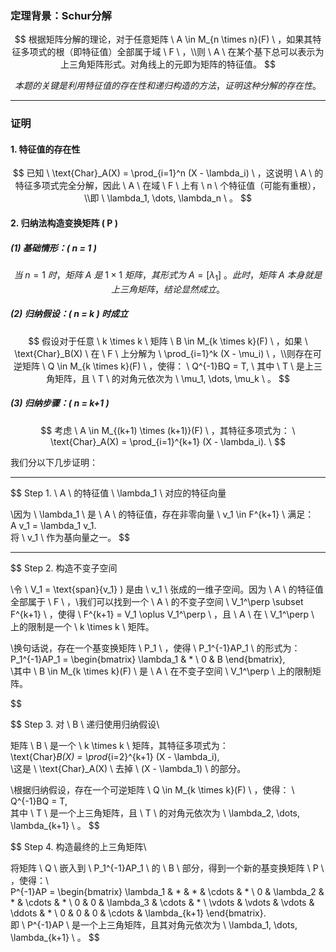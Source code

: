 ### **定理背景：Schur分解**

$$
根据矩阵分解的理论，对于任意矩阵 \ A \in M_{n \times n}(F) \ ，如果其特征多项式的根（即特征值）全部属于域 \ F \ ，\\则 \ A \ 在某个基下总可以表示为上三角矩阵形式。对角线上的元即为矩阵的特征值。
$$

$$
本题的关键是利用特征值的存在性和递归构造的方法，证明这种分解的存在性。
$$



---

### **证明**

#### **1. 特征值的存在性**
$$
已知 \ \text{Char}_A(X) = \prod_{i=1}^n (X - \lambda_i) \ ，这说明 \ A \ 的特征多项式完全分解，因此 \ A \ 在域 \ F \ 上有 \ n \ 个特征值（可能有重根），\\即 \ \lambda_1, \dots, \lambda_n \ 。
$$



#### **2. 归纳法构造变换矩阵 \( P \)**

##### **(1) 基础情形：\( n = 1 \)**
$$
当 \ n = 1 \ 时，矩阵 \ A \ 是 \ 1 \times 1 \ 矩阵，其形式为 \ A = [\lambda_1] \ 。此时，矩阵 \ A \ 本身就是上三角矩阵，结论显然成立。
$$



##### **(2) 归纳假设：\( n = k \) 时成立**
$$
假设对于任意 \ k \times k \ 矩阵 \ B \in M_{k \times k}(F) \ ，如果 \ \text{Char}_B(X) \ 在 \ F \ 上分解为 \ \prod_{i=1}^k (X - \mu_i) \ ，\\则存在可逆矩阵 \ Q \in M_{k \times k}(F) \ ，使得：
\
Q^{-1}BQ = T,
\
其中 \ T \ 是上三角矩阵，且 \ T \ 的对角元依次为 \ \mu_1, \dots, \mu_k \ 。
$$



##### **(3) 归纳步骤：\( n = k+1 \)**
$$
考虑 \ A \in M_{(k+1) \times (k+1)}(F) \ ，其特征多项式为：
\
\text{Char}_A(X) = \prod_{i=1}^{k+1} (X - \lambda_i).
\
$$

我们分以下几步证明：

---

$$
Step 1. \ A \ 的特征值 \ \lambda_1 \ 对应的特征向量

\\因为 \ \lambda_1 \ 是 \ A \ 的特征值，存在非零向量 \ v_1 \in F^{k+1} \ 满足：
\
A v_1 = \lambda_1 v_1.
\
将 \ v_1 \ 作为基向量之一。
$$



---

$$
Step 2. 构造不变子空间

\\令 \ V_1 = \text{span}\{v_1\} ) 是由 \ v_1 \ 张成的一维子空间。因为 \ A \ 的特征值全部属于 \ F \ ，\\我们可以找到一个 \ A \ 的不变子空间 \ V_1^\perp \subset F^{k+1} \ ，使得 \ F^{k+1} = V_1 \oplus V_1^\perp \ ，且 \ A \ 在 \ V_1^\perp \ 上的限制是一个 \ k \times k \ 矩阵。

\\换句话说，存在一个基变换矩阵 \ P_1 \ ，使得 \ P_1^{-1}AP_1 \ 的形式为：
\
P_1^{-1}AP_1 =
\begin{bmatrix}
\lambda_1 & * \\
0 & B
\end{bmatrix},
\
\\其中 \ B \in M_{k \times k}(F) \ 是 \ A \ 在不变子空间 \ V_1^\perp \ 上的限制矩阵。
$$

$$
Step 3. 对 \ B \ 递归使用归纳假设\\

矩阵 \ B \ 是一个 \ k \times k \ 矩阵，其特征多项式为：
\
\text{Char}_B(X) = \prod_{i=2}^{k+1} (X - \lambda_i),
\
\\这是 \ \text{Char}_A(X) \ 去掉 \ (X - \lambda_1) \ 的部分。

\\根据归纳假设，存在一个可逆矩阵 \ Q \in M_{k \times k}(F) \ ，使得：
\\
Q^{-1}BQ = T,
\
其中 \ T \ 是一个上三角矩阵，且 \ T \ 的对角元依次为 \ \lambda_2, \dots, \lambda_{k+1} \ 。
$$

$$
Step 4. 构造最终的上三角矩阵\\

将矩阵 \ Q \ 嵌入到 \ P_1^{-1}AP_1 \ 的 \ B \ 部分，得到一个新的基变换矩阵 \ P \ ，使得：\\
\
P^{-1}AP =
\begin{bmatrix}
\lambda_1 & * & * & \cdots & * \\
0 & \lambda_2 & * & \cdots & * \\
0 & 0 & \lambda_3 & \cdots & * \\
\vdots & \vdots & \vdots & \ddots & * \\
0 & 0 & 0 & \cdots & \lambda_{k+1}
\end{bmatrix}.
\
即 \ P^{-1}AP \ 是一个上三角矩阵，且其对角元依次为 \ \lambda_1, \dots, \lambda_{k+1} \ 。
$$



